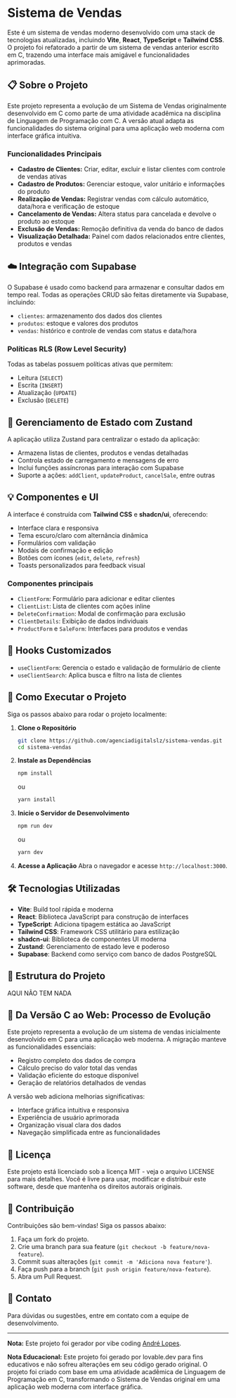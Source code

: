# Sistema de Vendas

Este é um sistema de vendas moderno desenvolvido com uma stack de tecnologias atualizadas, incluindo **Vite**, **React**, **TypeScript** e **Tailwind CSS**. O projeto foi refatorado a partir de um sistema de vendas anterior escrito em C, trazendo uma interface mais amigável e funcionalidades aprimoradas.

## 📋 Sobre o Projeto

Este projeto representa a evolução de um Sistema de Vendas originalmente desenvolvido em C como parte de uma atividade acadêmica na disciplina de Linguagem de Programação com C. A versão atual adapta as funcionalidades do sistema original para uma aplicação web moderna com interface gráfica intuitiva.

### Funcionalidades Principais

- **Cadastro de Clientes:** Criar, editar, excluir e listar clientes com controle de vendas ativas
- **Cadastro de Produtos:** Gerenciar estoque, valor unitário e informações do produto
- **Realização de Vendas:** Registrar vendas com cálculo automático, data/hora e verificação de estoque
- **Cancelamento de Vendas:** Altera status para cancelada e devolve o produto ao estoque
- **Exclusão de Vendas:** Remoção definitiva da venda do banco de dados
- **Visualização Detalhada:** Painel com dados relacionados entre clientes, produtos e vendas

## ☁️ Integração com Supabase

O Supabase é usado como backend para armazenar e consultar dados em tempo real. Todas as operações CRUD são feitas diretamente via Supabase, incluindo:

- `clientes`: armazenamento dos dados dos clientes
- `produtos`: estoque e valores dos produtos
- `vendas`: histórico e controle de vendas com status e data/hora

### Políticas RLS (Row Level Security)

Todas as tabelas possuem políticas ativas que permitem:
- Leitura (`SELECT`)
- Escrita (`INSERT`)
- Atualização (`UPDATE`)
- Exclusão (`DELETE`)

## 🧠 Gerenciamento de Estado com Zustand

A aplicação utiliza Zustand para centralizar o estado da aplicação:

- Armazena listas de clientes, produtos e vendas detalhadas
- Controla estado de carregamento e mensagens de erro
- Inclui funções assíncronas para interação com Supabase
- Suporte a ações: `addClient`, `updateProduct`, `cancelSale`, entre outras

## 💡 Componentes e UI

A interface é construída com **Tailwind CSS** e **shadcn/ui**, oferecendo:

- Interface clara e responsiva
- Tema escuro/claro com alternância dinâmica
- Formulários com validação
- Modais de confirmação e edição
- Botões com ícones (`edit`, `delete`, `refresh`)
- Toasts personalizados para feedback visual

### Componentes principais

- `ClientForm`: Formulário para adicionar e editar clientes
- `ClientList`: Lista de clientes com ações inline
- `DeleteConfirmation`: Modal de confirmação para exclusão
- `ClientDetails`: Exibição de dados individuais
- `ProductForm` e `SaleForm`: Interfaces para produtos e vendas

## 🧪 Hooks Customizados

- `useClientForm`: Gerencia o estado e validação de formulário de cliente
- `useClientSearch`: Aplica busca e filtro na lista de clientes

## 🚀 Como Executar o Projeto

Siga os passos abaixo para rodar o projeto localmente:

1. **Clone o Repositório**
   ```bash
   git clone https://github.com/agenciadigitalslz/sistema-vendas.git
   cd sistema-vendas
   ```

2. **Instale as Dependências**
   ```bash
   npm install
   ```
   ou
   ```bash
   yarn install
   ```

3. **Inicie o Servidor de Desenvolvimento**
   ```bash
   npm run dev
   ```
   ou
   ```bash
   yarn dev
   ```

4. **Acesse a Aplicação**
   Abra o navegador e acesse `http://localhost:3000`.

## 🛠️ Tecnologias Utilizadas

- **Vite**: Build tool rápida e moderna
- **React**: Biblioteca JavaScript para construção de interfaces
- **TypeScript**: Adiciona tipagem estática ao JavaScript
- **Tailwind CSS**: Framework CSS utilitário para estilização
- **shadcn-ui**: Biblioteca de componentes UI moderna
- **Zustand**: Gerenciamento de estado leve e poderoso
- **Supabase**: Backend como serviço com banco de dados PostgreSQL

## 📂 Estrutura do Projeto

AQUI NÃO TEM NADA

## 🧠 Da Versão C ao Web: Processo de Evolução

Este projeto representa a evolução de um sistema de vendas inicialmente desenvolvido em C para uma aplicação web moderna. A migração manteve as funcionalidades essenciais:

- Registro completo dos dados de compra
- Cálculo preciso do valor total das vendas
- Validação eficiente do estoque disponível
- Geração de relatórios detalhados de vendas

A versão web adiciona melhorias significativas:
- Interface gráfica intuitiva e responsiva
- Experiência de usuário aprimorada
- Organização visual clara dos dados
- Navegação simplificada entre as funcionalidades

## 📝 Licença

Este projeto está licenciado sob a licença MIT - veja o arquivo LICENSE para mais detalhes. Você é livre para usar, modificar e distribuir este software, desde que mantenha os direitos autorais originais.

## 🤝 Contribuição

Contribuições são bem-vindas! Siga os passos abaixo:

1. Faça um fork do projeto.
2. Crie uma branch para sua feature (`git checkout -b feature/nova-feature`).
3. Commit suas alterações (`git commit -m 'Adiciona nova feature'`).
4. Faça push para a branch (`git push origin feature/nova-feature`).
5. Abra um Pull Request.

## 📧 Contato

Para dúvidas ou sugestões, entre em contato com a equipe de desenvolvimento.

---

**Nota:** Este projeto foi gerador por vibe coding [André Lopes](https://github.com/agenciadigitalslz).

**Nota Educacional:** Este projeto foi gerado por lovable.dev para fins educativos e não sofreu alterações em seu código gerado original. O projeto foi criado com base em uma atividade acadêmica de Linguagem de Programação em C, transformando o Sistema de Vendas original em uma aplicação web moderna com interface gráfica.